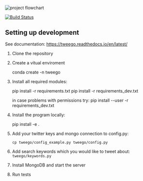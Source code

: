 # 

![project flowchart](https://github.com/ktroutman/tweego/blob/master/title_image.png)

[![Build Status](https://travis-ci.org/ErikMann/tweego.svg?branch=master)](https://travis-ci.org/ErikMann/tweego)
## Setting up development

See documentation: https://tweego.readthedocs.io/en/latest/

1. Clone the repository

2. Create a vitual enviroment

	conda create -n tweego

3. Install all required modules:

    pip install -r requirements.txt
	pip install -r requirements_dev.txt 
	
	in case problems with permissions try: 
	pip install --user -r requirements_dev.txt
    
4. Install the program locally:
 
    pip install -e .
 
5. Add your twitter keys and mongo connection to config.py:

    `cp tweego/config_example.py tweego/config.py`
    
6. Add search keywords which you would like to tweet about: `tweego/keywords.py`
	
7. Install MongoDB and start the server

8. Run tests
